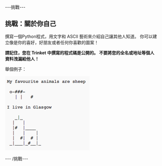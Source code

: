 \---挑戰\---

## 挑戰：關於你自己

撰寫一個Python程式，用文字和 ASCII 藝術來介紹自己讓其他人知道。 你可以建立像是你的喜好，好朋友或者任何你喜歡的圖案！

**請記住，您在 Trinket 中撰寫的程式碼是公開的。 不要將您的全名或地址等個人資料洩漏給他人！**

舉個例子：

![截圖](images/me-about.png)

\--- /挑戰\---